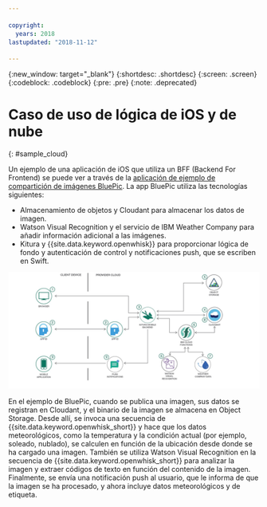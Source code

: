 ```yaml
---

copyright:
  years: 2018
lastupdated: "2018-11-12"

---
```

{:new_window: target="_blank"}
{:shortdesc: .shortdesc}
{:screen: .screen}
{:codeblock: .codeblock}
{:pre: .pre}
{:note: .deprecated}

# Caso de uso de lógica de iOS y de nube
{: #sample_cloud}

Un ejemplo de una aplicación de iOS que utiliza un BFF (Backend For Frontend) se puede ver a través de la [aplicación de ejemplo de compartición de imágenes BluePic](https://github.com/IBM/BluePic). La app BluePic utiliza las tecnologías siguientes:

* Almacenamiento de objetos y Cloudant para almacenar los datos de imagen.
* Watson Visual Recognition y el servicio de IBM Weather Company para añadir información adicional a las imágenes.
* Kitura y {{site.data.keyword.openwhisk}} para proporcionar lógica de fondo y autenticación de control y notificaciones push, que se escriben en Swift.

![BluePic](images/cloudlogic.png "Flujo de BluePic")

En el ejemplo de BluePic, cuando se publica una imagen, sus datos se registran en Cloudant, y el binario de la imagen se almacena en Object Storage. Desde allí, se invoca una secuencia de {{site.data.keyword.openwhisk_short}} y hace que los datos meteorológicos, como la temperatura y la condición actual (por ejemplo, soleado, nublado), se calculen en función de la ubicación desde donde se ha cargado una imagen. También se utiliza Watson Visual Recognition en la secuencia de {{site.data.keyword.openwhisk_short}} para analizar la imagen y extraer códigos de texto en función del contenido de la imagen. Finalmente, se envía una notificación push al usuario, que le informa de que la imagen se ha procesado, y ahora incluye datos meteorológicos y de etiqueta.

